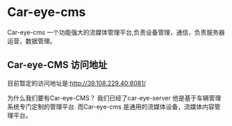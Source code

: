 # Car-eye-cms

Car-eye-cms 一个功能强大的流媒体管理平台,负责设备管理，通信，负责服务器运营，数据管理。

## Car-eye-CMS 访问地址

目前暂定的访问地址是:http://39.108.229.40:8081/

为什么我们要有Car-eye-CMS？
我们已经了car-eye-server 他是基于车辆管理系统专门定制的管理平台. 而Car-eye-cms 是通用的流媒体设备，流媒体内容管理平台。
